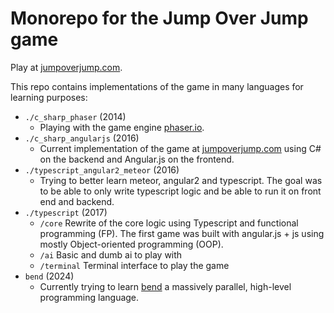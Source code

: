 # Monorepo for the Jump Over Jump game
Play at [jumpoverjump.com](https://jumpoverjump.com/).

This repo contains implementations of the game in many languages for learning purposes:
 - `./c_sharp_phaser` (2014)
   - Playing with the game engine [phaser.io](https://phaser.io/).
 - `./c_sharp_angularjs` (2016)
    - Current implementation of the game at [jumpoverjump.com](https://jumpoverjump.com/) using C# on the backend and Angular.js on the frontend.
 - `./typescript_angular2_meteor` (2016)
   - Trying to better learn meteor, angular2 and typescript. The goal was to be able to only write typescript logic and be able to run it on front end and backend.
 - `./typescript` (2017)
    - `/core` Rewrite of the core logic using Typescript and functional programming (FP). The first game was built with angular.js + js using mostly Object-oriented programming (OOP).
    - `/ai` Basic and dumb ai to play with
    - `/terminal` Terminal interface to play the game
 - `bend` (2024)
    - Currently trying to learn [bend](https://github.com/HigherOrderCO/Bend) a massively parallel, high-level programming language.
